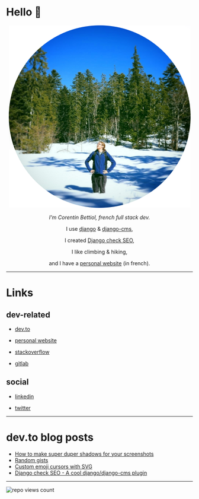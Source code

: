 # Hello 👋

<div align="center">

<img src="https://raw.githubusercontent.com/corentinbettiol/corentinbettiol/master/src/avatar.png" />

<i>I'm Corentin Bettiol, french full stack dev.</i>

I use [django](https://github.com/django/django) & [django-cms](https://github.com/divio/django-cms),

I created [Django check SEO](https://github.com/kapt-labs/django-check-seo),

I like climbing & hiking,

and I have a [personal website](https://l3m.in) (in french).

</div>

----

# Links

## dev-related

* [dev.to](https://dev.to/corentinbettiol)

* [personal website](https://l3m.in)

* [stackoverflow](https://stackoverflow.com/users/6813732/sodimel)

* [gitlab](https://gitlab.com/sodimel/)

## social

* [linkedin](https://www.linkedin.com/in/corentinbettiol)

* [twitter](https://twitter.com/sodimel)

----

# dev.to blog posts

<!-- BLOG-POST-LIST:START -->
- [How to make super duper shadows for your screenshots](https://dev.to/corentinbettiol/how-to-make-super-duper-shadows-for-your-screenshots-2m17)
- [Random gists](https://dev.to/corentinbettiol/random-gists-1h79)
- [Custom emoji cursors with SVG](https://dev.to/corentinbettiol/custom-emoji-cursors-with-svg-4hhb)
- [Django check SEO - A cool django/django-cms plugin](https://dev.to/corentinbettiol/django-check-seo-3ljk)
<!-- BLOG-POST-LIST:END -->


----

![repo views count](https://komarev.com/ghpvc/?username=corentinbettiol&color=brightgreen&style=flat-square)

